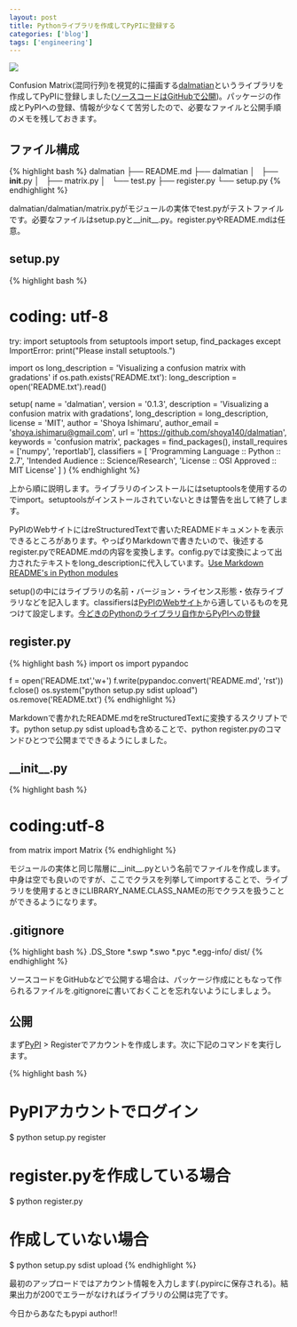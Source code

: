 ```yaml
---
layout: post
title: Pythonライブラリを作成してPyPIに登録する
categories: ['blog']
tags: ['engineering']
---
```


[<img src="/img/blog_pypi01.png" class="image-on-frame-medium image-fade">](https://pypi.python.org/pypi/dalmatian/)

Confusion Matrix(混同行列)を視覚的に描画する[dalmatian](https://pypi.python.org/pypi/dalmatian/)というライブラリを作成してPyPIに登録しました([ソースコードはGitHubで公開](https://github.com/shoya140/dalmatian))。パッケージの作成とPyPIへの登録、情報が少なくて苦労したので、必要なファイルと公開手順のメモを残しておきます。

## ファイル構成

{% highlight bash %}
dalmatian
├── README.md
├── dalmatian
│   ├── __init__.py
│   ├── matrix.py
│   └── test.py
├── register.py
└── setup.py
{% endhighlight %}

dalmatian/dalmatian/matrix.pyがモジュールの実体でtest.pyがテストファイルです。必要なファイルはsetup.pyと__init__.py。register.pyやREADME.mdは任意。

## setup.py

{% highlight bash %}
# coding: utf-8

try:
    import setuptools
    from setuptools import setup, find_packages
except ImportError:
    print("Please install setuptools.")

import os
long_description = 'Visualizing a confusion matrix with gradations'
if os.path.exists('README.txt'):
    long_description = open('README.txt').read()

setup(
    name  = 'dalmatian',
    version = '0.1.3',
    description = 'Visualizing a confusion matrix with gradations',
    long_description = long_description,
    license = 'MIT',
    author = 'Shoya Ishimaru',
    author_email = 'shoya.ishimaru@gmail.com',
    url = 'https://github.com/shoya140/dalmatian',
    keywords = 'confusion matrix',
    packages = find_packages(),
    install_requires = ['numpy', 'reportlab'],
    classifiers = [
      'Programming Language :: Python :: 2.7',
      'Intended Audience :: Science/Research',
      'License :: OSI Approved :: MIT License'
    ]
)
{% endhighlight %}

上から順に説明します。ライブラリのインストールにはsetuptoolsを使用するのでimport。setuptoolsがインストールされていないときは警告を出して終了します。

PyPIのWebサイトにはreStructuredTextで書いたREADMEドキュメントを表示できるところがあります。やっぱりMarkdownで書きたいので、後述するregister.pyでREADME.mdの内容を変換します。config.pyでは変換によって出力されたテキストをlong_descriptionに代入しています。[Use Markdown README's in Python modules](https://coderwall.com/p/qawuyq/use-markdown-readme-s-in-python-modules)

setup()の中にはライブラリの名前・バージョン・ライセンス形態・依存ライブラリなどを記入します。classifiersは[PyPIのWebサイト](https://pypi.python.org/pypi?%3Aaction=list_classifiers)から適しているものを見つけて設定します。[今どきのPythonのライブラリ自作からPyPIへの登録](http://qiita.com/futoase/items/fb7400bfa8c956336ff1)

## register.py

{% highlight bash %}
import os
import pypandoc

f = open('README.txt','w+')
f.write(pypandoc.convert('README.md', 'rst'))
f.close()
os.system("python setup.py sdist upload")
os.remove('README.txt')
{% endhighlight %}

Markdownで書かれたREADME.mdをreStructuredTextに変換するスクリプトです。python setup.py sdist uploadも含めることで、python register.pyのコマンドひとつで公開までできるようにしました。

## \_\_init\_\_.py

{% highlight bash %}
# coding:utf-8

from matrix import Matrix
{% endhighlight %}

モジュールの実体と同じ階層に\_\_init\_\_.pyという名前でファイルを作成します。中身は空でも良いのですが、ここでクラスを列挙してimportすることで、ライブラリを使用するときにLIBRARY_NAME.CLASS_NAMEの形でクラスを扱うことができるようになります。

## .gitignore

{% highlight bash %}
.DS_Store
*.swp
*.swo
*.pyc
*.egg-info/
dist/
{% endhighlight %}

ソースコードをGitHubなどで公開する場合は、パッケージ作成にともなって作られるファイルを.gitignoreに書いておくことを忘れないようにしましょう。

## 公開

まず[PyPI](https://pypi.python.org/pypi) > Registerでアカウントを作成します。次に下記のコマンドを実行します。

{% highlight bash %}
# PyPIアカウントでログイン
$ python setup.py register

# register.pyを作成している場合
$ python register.py

# 作成していない場合
$ python setup.py sdist upload
{% endhighlight %}

最初のアップロードではアカウント情報を入力します(.pypircに保存される)。結果出力が200でエラーがなければライブラリの公開は完了です。

今日からあなたもpypi author!!